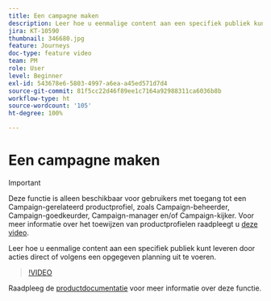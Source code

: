 ```yaml
---
title: Een campagne maken
description: Leer hoe u eenmalige content aan een specifiek publiek kunt leveren door acties direct of volgens een opgegeven planning uit te voeren.
jira: KT-10590
thumbnail: 346680.jpg
feature: Journeys
doc-type: feature video
team: PM
role: User
level: Beginner
exl-id: 543678e6-5803-4997-a6ea-a45ed571d7d4
source-git-commit: 81f5cc22d46f89ee1c7164a92988311ca6036b8b
workflow-type: ht
source-wordcount: '105'
ht-degree: 100%

---
```


# Een campagne maken

>[!IMPORTANT]
>
>Deze functie is alleen beschikbaar voor gebruikers met toegang tot een Campaign-gerelateerd productprofiel, zoals Campaign-beheerder, Campaign-goedkeurder, Campaign-manager en/of Campaign-kijker. Voor meer informatie over het toewijzen van productprofielen raadpleegt u [deze video](/help/set-up-access/access-management.md).

Leer hoe u eenmalige content aan een specifiek publiek kunt leveren door acties direct of volgens een opgegeven planning uit te voeren.

>[!VIDEO](https://video.tv.adobe.com/v/346680?quality=12&learn=on)

Raadpleeg de [productdocumentatie](https://experienceleague.adobe.com/docs/journey-optimizer/using/campaigns/get-started-with-campaigns.html?lang=nl) voor meer informatie over deze functie.
